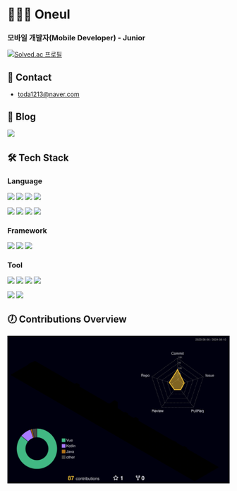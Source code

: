 # 👨🏻‍💻 Oneul
### 모바일 개발자(Mobile Developer) - Junior

[![Solved.ac
프로필](http://mazassumnida.wtf/api/v2/generate_badge?boj=bbtfly98)](https://solved.ac/bbtfly98)

## 📧 Contact
- toda1213@naver.com

## 📝 Blog
[<img src="https://img.shields.io/badge/Velog-20C997?style=for-the-badge&logo=Velog&logoColor=white">](https://velog.io/@oneul1213)

## 🛠️ Tech Stack
### Language
<img src="https://img.shields.io/badge/Kotlin-7F52FF?style=for-the-badge&logo=Kotlin&logoColor=white"> <img src="https://img.shields.io/badge/TypeScript-3178C6?style=for-the-badge&logo=TypeScript&logoColor=white"> <img src="https://img.shields.io/badge/JavaScript-F7DF1E?style=for-the-badge&logo=JavaScript&logoColor=white"> <img src="https://img.shields.io/badge/Java-FF7800?style=for-the-badge&logo=JAVA&logoColor=white">

<img src="https://img.shields.io/badge/Python-3776AB?style=for-the-badge&logo=Python&logoColor=white"> <img src="https://img.shields.io/badge/C-A8B9CC?style=for-the-badge&logo=C&logoColor=white"> <img src="https://img.shields.io/badge/C++-00599C?style=for-the-badge&logo=C++&logoColor=white"> <img src="https://img.shields.io/badge/C Sharp-239120?style=for-the-badge&logo=C Sharp&logoColor=white">

### Framework
<img src="https://img.shields.io/badge/Vue.js-4FC08D?style=for-the-badge&logo=Vue.js&logoColor=white"> <img src="https://img.shields.io/badge/Android-3DDC84?style=for-the-badge&logo=Android&logoColor=white"> <img src="https://img.shields.io/badge/Spring Boot-6DB33F?style=for-the-badge&logo=Spring Boot&logoColor=white">

### Tool
<img src="https://img.shields.io/badge/Android Studio-3DDC84?style=for-the-badge&logo=Android Studio&logoColor=white"> <img src="https://img.shields.io/badge/VS Code-007ACC?style=for-the-badge&logo=Visual Studio Code&logoColor=white"> <img src="https://img.shields.io/badge/DBeaver-382923?style=for-the-badge&logo=DBeaver&logoColor=white"> <img src="https://img.shields.io/badge/Git-F05032?style=for-the-badge&logo=Git&logoColor=white">

<img src="https://img.shields.io/badge/Intellij-000000?style=for-the-badge&logo=IntelliJ IDEA&logoColor=white"> <img src="https://img.shields.io/badge/Github-181717?style=for-the-badge&logo=Github&logoColor=white">

## 🕖 Contributions Overview
![](./profile-3d-contrib/profile-night-rainbow.svg)
